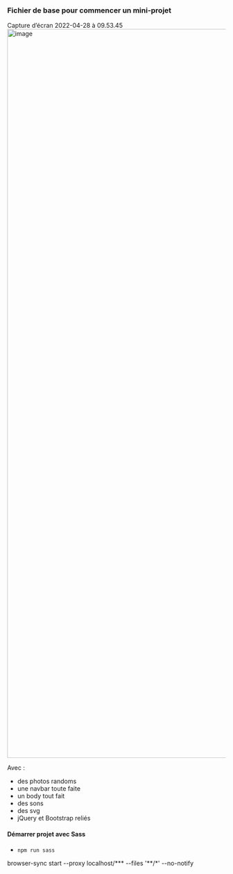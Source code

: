 ### Fichier de base pour commencer un mini-projet 
Capture d’écran 2022-04-28 à 09.53.45<img width="1680" alt="image" src="https://user-images.githubusercontent.com/24893051/165768821-74d06b98-17e9-43a1-b508-2e45e988d0ea.png">

Avec : 
* des photos randoms
* une navbar toute faite
* un body tout fait
* des sons
* des svg
* jQuery et Bootstrap reliés

#### Démarrer projet avec Sass 
* `npm run sass`

browser-sync start --proxy localhost/***  --files '**/*' --no-notify
